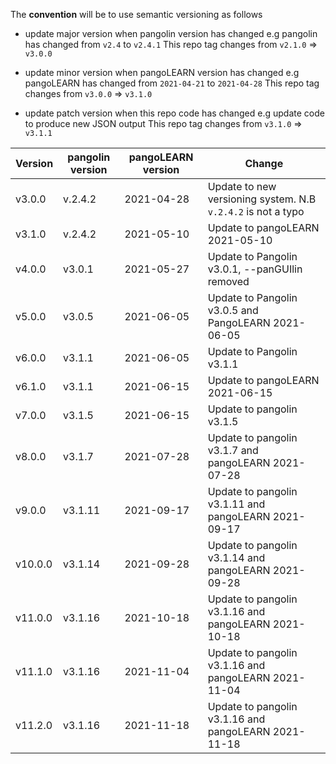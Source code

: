 The **convention** will be to use semantic versioning as follows
* update major version when pangolin version has changed
    e.g pangolin has changed from `v2.4` to `v2.4.1`
    This repo tag changes from `v2.1.0` => `v3.0.0`

* update minor version when pangoLEARN version has changed
    e.g pangoLEARN has changed from  `2021-04-21` to  `2021-04-28`
    This repo tag changes from `v3.0.0` => `v3.1.0`

* update patch version when this repo code has changed 
    e.g update code to produce new JSON output
    This repo tag changes from `v3.1.0` => `v3.1.1`

| Version      | pangolin version | pangoLEARN version | Change                                                       |
| ------------ | ---------------- | ------------------ | ------------------------------------------------------------ |
| v3.0.0       | v.2.4.2          | 2021-04-28         | Update to new versioning system. N.B `v.2.4.2` is not a typo |
| v3.1.0       | v.2.4.2          | 2021-05-10         | Update to pangoLEARN 2021-05-10                              |
| v4.0.0       | v3.0.1           | 2021-05-27         | Update to Pangolin v3.0.1, --panGUIlin removed               |
| v5.0.0       | v3.0.5           | 2021-06-05         | Update to Pangolin v3.0.5 and PangoLEARN 2021-06-05          |
| v6.0.0       | v3.1.1           | 2021-06-05         | Update to Pangolin v3.1.1                                    |
| v6.1.0       | v3.1.1           | 2021-06-15         | Update to pangoLEARN 2021-06-15                              |
| v7.0.0       | v3.1.5           | 2021-06-15         | Update to pangolin v3.1.5                                    |
| v8.0.0       | v3.1.7           | 2021-07-28         | Update to pangolin v3.1.7 and pangoLEARN 2021-07-28          |
| v9.0.0       | v3.1.11          | 2021-09-17         | Update to pangolin v3.1.11 and pangoLEARN 2021-09-17         |
| v10.0.0      | v3.1.14          | 2021-09-28         | Update to pangolin v3.1.14 and pangoLEARN 2021-09-28         |
| v11.0.0      | v3.1.16          | 2021-10-18         | Update to pangolin v3.1.16 and pangoLEARN 2021-10-18         |
| v11.1.0      | v3.1.16          | 2021-11-04         | Update to pangolin v3.1.16 and pangoLEARN 2021-11-04         |
| v11.2.0      | v3.1.16          | 2021-11-18         | Update to pangolin v3.1.16 and pangoLEARN 2021-11-18         |
